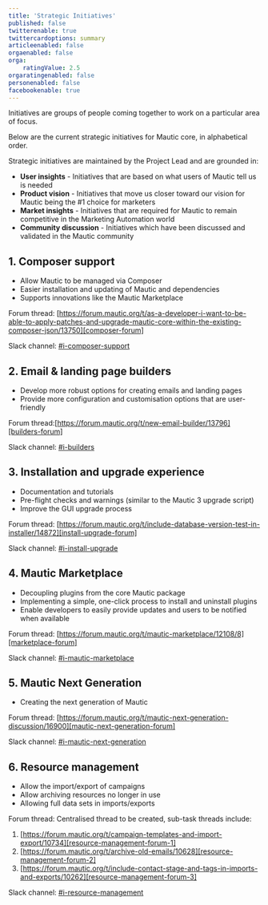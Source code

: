 ```yaml
---
title: 'Strategic Initiatives'
published: false
twitterenable: true
twittercardoptions: summary
articleenabled: false
orgaenabled: false
orga:
    ratingValue: 2.5
orgaratingenabled: false
personenabled: false
facebookenable: true
---
```


Initiatives are groups of people coming together to work on a particular area of focus.

Below are the current strategic initiatives for Mautic core, in alphabetical order.

Strategic initiatives are maintained by the Project Lead and are grounded in:

* **User insights** - Initiatives that are based on what users of Mautic tell us is needed
* **Product vision** - Initiatives that move us closer toward our vision for Mautic being the #1 choice for marketers
* **Market insights** - Initiatives that are required for Mautic to remain competitive in the Marketing Automation world
* **Community discussion** - Initiatives which have been discussed and validated in the Mautic community

## 1. Composer support

* Allow Mautic to be managed via Composer
* Easier installation and updating of Mautic and dependencies
* Supports innovations like the Mautic Marketplace

Forum thread: [https://forum.mautic.org/t/as-a-developer-i-want-to-be-able-to-apply-patches-and-upgrade-mautic-core-within-the-existing-composer-json/13750][composer-forum]

Slack channel: [#i-composer-support][composer-slack]

## 2. Email & landing page builders
* Develop more robust options for creating emails and landing pages
* Provide more configuration and customisation options that are user-friendly

Forum thread:[https://forum.mautic.org/t/new-email-builder/13796][builders-forum]

Slack channel: [#i-builders][builders-slack]

## 3. Installation and upgrade experience 
* Documentation and tutorials
* Pre-flight checks and warnings (similar to the Mautic 3 upgrade script)
* Improve the GUI upgrade process

Forum thread: [https://forum.mautic.org/t/include-database-version-test-in-installer/14872][install-upgrade-forum]

Slack channel: [#i-install-upgrade][install-upgrade-slack]

## 4. Mautic Marketplace
* Decoupling plugins from the core Mautic package
* Implementing a simple, one-click process to install and uninstall plugins 
* Enable developers to easily provide updates and users to be notified when available

Forum thread: [https://forum.mautic.org/t/mautic-marketplace/12108/8][marketplace-forum]

Slack channel: [#i-mautic-marketplace][marketplace-slack]

## 5. Mautic Next Generation

* Creating the next generation of Mautic

Forum thread: [https://forum.mautic.org/t/mautic-next-generation-discussion/16900][mautic-next-generation-forum]

Slack channel: [#i-mautic-next-generation][mautic-next-generation-slack]

## 6. Resource management
* Allow the import/export of campaigns
* Allow archiving resources no longer in use
* Allowing full data sets in imports/exports

Forum thread: Centralised thread to be created, sub-task threads include:

1. [https://forum.mautic.org/t/campaign-templates-and-import-export/10734][resource-management-forum-1]
2. [https://forum.mautic.org/t/archive-old-emails/10628][resource-management-forum-2]
3. [https://forum.mautic.org/t/include-contact-stage-and-tags-in-imports-and-exports/10262][resource-management-forum-3]

Slack channel: [#i-resource-management][resource-management-slack]



[composer-forum]: <https://forum.mautic.org/t/as-a-developer-i-want-to-be-able-to-apply-patches-and-upgrade-mautic-core-within-the-existing-composer-json/13750>
[composer-slack]: <https://mautic.slack.com/archives/C01E8F6T2HM>

[builders-forum]: <https://forum.mautic.org/t/new-email-builder/13796>
[builders-slack]: <https://mautic.slack.com/archives/C01EGF5U422>

[install-upgrade-forum]: <https://forum.mautic.org/t/include-database-version-test-in-installer/14872>
[install-upgrade-slack]: <https://mautic.slack.com/archives/C01EP7HU08J>

[marketplace-forum]: <https://forum.mautic.org/t/mautic-marketplace/12108/>
[marketplace-slack]: <https://mautic.slack.com/archives/C01EPDRTMMZ>

[mautic-next-generation-forum]: <https://forum.mautic.org/t/mautic-next-generation-discussion/16900>
[mautic-next-generation-slack]: <https://mautic.slack.com/archives/C01F29PMUQH>

[resource-management-forum-1]: <https://forum.mautic.org/t/campaign-templates-and-import-export/10734>
[resource-management-forum-2]: <https://forum.mautic.org/t/archive-old-emails/10628>
[resource-mangement-forum-3]: <https://forum.mautic.org/t/include-contact-stage-and-tags-in-imports-and-exports/10262>
[resource-management-slack]: <https://mautic.slack.com/archives/C01EVCH698U>